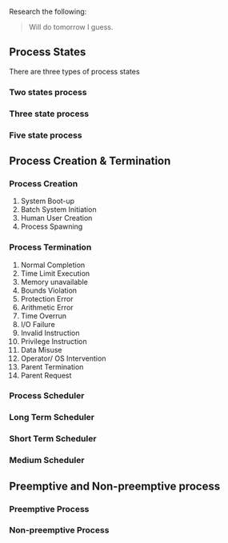 Research the following:
> Will do tomorrow I guess.

## Process States
There are three types of process states
### Two states process
### Three state process
### Five state process


## Process Creation & Termination
### Process Creation
1. System Boot-up
2. Batch System Initiation
3. Human User Creation
4. Process Spawning

### Process Termination
1. Normal Completion
2. Time Limit Execution
3. Memory unavailable
4. Bounds Violation
5. Protection Error
6. Arithmetic Error
7. Time Overrun
8. I/O Failure
9. Invalid Instruction
10. Privilege Instruction
11. Data Misuse
12. Operator/ OS Intervention
13. Parent Termination
14. Parent Request

### Process Scheduler
### Long Term Scheduler
### Short Term Scheduler
### Medium Scheduler


## Preemptive and Non-preemptive process
### Preemptive Process

### Non-preemptive Process
